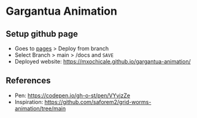 # Gargantua Animation


## Setup github page
* Goes to [pages](https://github.com/mxochicale/gargantua-animation/settings/pages) > Deploy from branch
* Select Branch > main > /docs and `SAVE`
* Deployed website: https://mxochicale.github.io/gargantua-animation/


## References
* Pen: https://codepen.io/gh-o-st/pen/VYvjzZe
* Inspiration: https://github.com/saforem2/grid-worms-animation/tree/main

